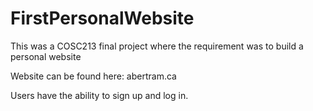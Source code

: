 # FirstPersonalWebsite
This was a COSC213 final project where the requirement was to build a personal website

Website can be found here: abertram.ca

Users have the ability to sign up and log in.
